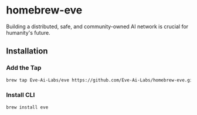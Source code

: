 # homebrew-eve

Building a distributed, safe, and community-owned AI network is crucial for humanity's future.

## Installation

### Add the Tap

```sh
brew tap Eve-Ai-Labs/eve https://github.com/Eve-Ai-Labs/homebrew-eve.git
```

### Install CLI

```sh
brew install eve
```
